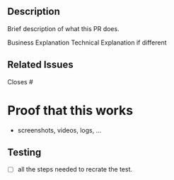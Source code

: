 ## Description
Brief description of what this PR does.

Business Explanation
Technical Explanation if different

## Related Issues
Closes #

# Proof that this works
- screenshots, videos, logs, ...


## Testing
- [ ] all the steps needed to recrate the test.

